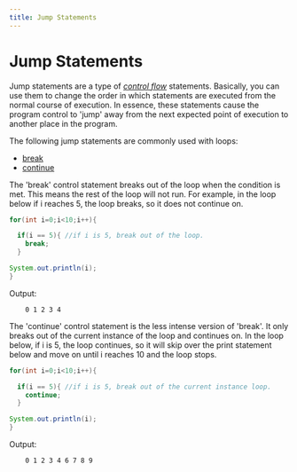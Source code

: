 ```yaml
---
title: Jump Statements
---
```

# Jump Statements

Jump statements are a type of <a href='https://docs.oracle.com/javase/tutorial/java/nutsandbolts/flow.html' target='_blank' rel='nofollow'><i>control flow</i></a> statements. Basically, you can use them to change the order in which statements are executed from the normal course of execution. In essence, these statements cause the program control to 'jump' away from the next expected point of execution to another place in the program.

The following jump statements are commonly used with loops:

*   <a href='http://forum.freecodecamp.com/t/java-loops-break-control-statement' target='_blank' rel='nofollow'>break</a>
*   <a href='http://forum.freecodecamp.com/t/java-loops-continue-control-statement' target='_blank' rel='nofollow'>continue</a>

The 'break' control statement breaks out of the loop when the condition is met. This means the rest of the loop will not run.
For example, in the loop below if i reaches 5, the loop breaks, so it does not continue on.

```java
for(int i=0;i<10;i++){

  if(i == 5){ //if i is 5, break out of the loop.
    break;
  }

System.out.println(i);
}

```

Output:
```text
    0 1 2 3 4
```

The 'continue' control statement is the less intense version of 'break'. It only breaks out of the current instance of the loop and continues on. In the loop below, if i is 5, the loop continues, so it will skip over the print statement below and move on until i reaches 10 and the loop stops.

```java
for(int i=0;i<10;i++){

  if(i == 5){ //if i is 5, break out of the current instance loop.
    continue;
  }

System.out.println(i);
}

```

Output:
```text
    0 1 2 3 4 6 7 8 9
```

